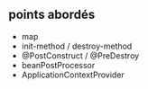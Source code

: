 ## points abordés

* map
* init-method / destroy-method
* @PostConstruct / @PreDestroy
* beanPostProcessor 
* ApplicationContextProvider
